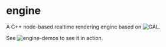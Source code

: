 # engine

A C++ node-based realtime rendering engine based on ![GAL](https://github.com/circled-square/GAL).

See ![engine-demos](https://github.com/circled-square/engine-demos) to see it in action.
